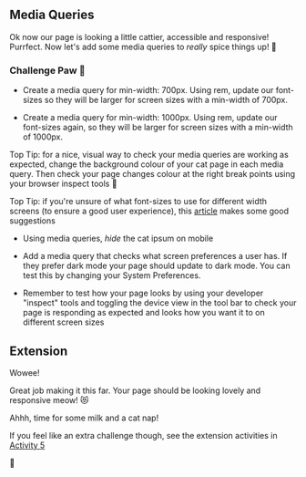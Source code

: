 
## Media Queries

Ok now our page is looking a little cattier, accessible and responsive! Purrfect. Now let's add some media queries to *really* spice things up! 💃

### Challenge Paw 🐾

- Create a media query for min-width: 700px. Using rem, update our font-sizes so they will be larger for screen sizes with a min-width of 700px. 

- Create a media query for min-width: 1000px. Using rem, update our font-sizes again, so they will be larger for screen sizes with a min-width of 1000px.

Top Tip: for a nice, visual way to check your media queries are working as expected, change the background colour of your cat page in each media query. Then check your page changes colour at the right break points using your browser inspect tools 🌈

Top Tip: if you're unsure of what font-sizes to use for different width screens (to ensure a good user experience), this [article](https://learnui.design/blog/mobile-desktop-website-font-size-guidelines.html) makes some good suggestions

- Using media queries, *hide* the cat ipsum on mobile 

- Add a media query that checks what screen preferences a user has. If they prefer dark mode your page should update to dark mode. You can test this by changing your System Preferences.

- Remember to test how your page looks by using your developer "inspect" tools and toggling the device view in the tool bar to check your page is responding as expected and looks how you want it to on different screen sizes

## Extension

Wowee!

Great job making it this far. Your page should be looking lovely and responsive meow! 😻

Ahhh, time for some milk and a cat nap!

If you feel like an extra challenge though, see the extension activities in [Activity 5](./activity-5-extension.md)

🙌